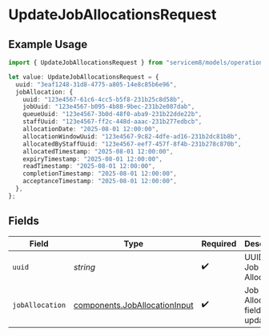 # UpdateJobAllocationsRequest

## Example Usage

```typescript
import { UpdateJobAllocationsRequest } from "servicem8/models/operations";

let value: UpdateJobAllocationsRequest = {
  uuid: "3eaf1248-31d8-4775-a805-14e8c85b6e96",
  jobAllocation: {
    uuid: "123e4567-61c6-4cc5-b5f8-231b25c8d58b",
    jobUuid: "123e4567-b095-4b88-9bec-231b2e087dab",
    queueUuid: "123e4567-3b0d-48f0-aba9-231b22dde22b",
    staffUuid: "123e4567-ff2c-448d-aaac-231b277edbcb",
    allocationDate: "2025-08-01 12:00:00",
    allocationWindowUuid: "123e4567-9c82-4dfe-ad16-231b2dc81b8b",
    allocatedByStaffUuid: "123e4567-eef7-457f-8f4b-231b278c870b",
    allocatedTimestamp: "2025-08-01 12:00:00",
    expiryTimestamp: "2025-08-01 12:00:00",
    readTimestamp: "2025-08-01 12:00:00",
    completionTimestamp: "2025-08-01 12:00:00",
    acceptanceTimestamp: "2025-08-01 12:00:00",
  },
};
```

## Fields

| Field                                                                          | Type                                                                           | Required                                                                       | Description                                                                    |
| ------------------------------------------------------------------------------ | ------------------------------------------------------------------------------ | ------------------------------------------------------------------------------ | ------------------------------------------------------------------------------ |
| `uuid`                                                                         | *string*                                                                       | :heavy_check_mark:                                                             | UUID of the Job Allocation                                                     |
| `jobAllocation`                                                                | [components.JobAllocationInput](../../models/components/joballocationinput.md) | :heavy_check_mark:                                                             | Job Allocation fields to update                                                |